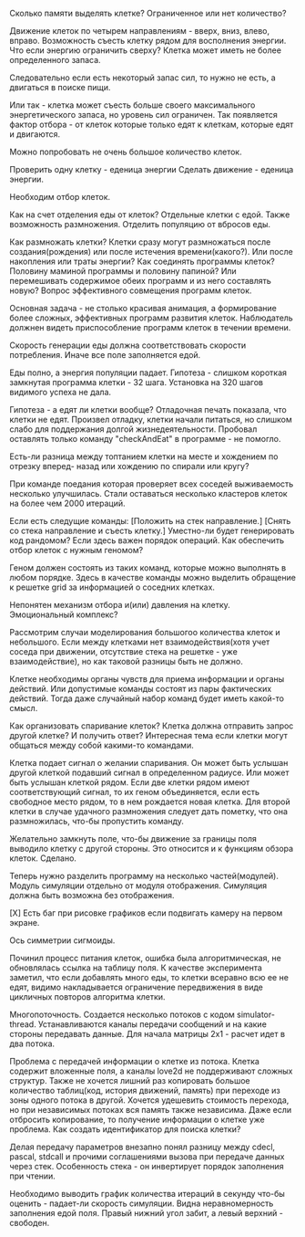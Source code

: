 Сколько памяти выделять клетке? Ограниченное или нет количество?

Движение клеток по четырем направлениям - вверх, вниз, влево, вправо.
Возможность съесть клетку рядом для восполнения энергии.
Что если энергию ограничить сверху? Клетка может иметь не более определенного
запаса. 

Следовательно если есть некоторый запас сил, то нужно не есть, а
двигаться в поиске пищи.

Или так - клетка может съесть больше своего максимального энергетического
запаса, но уровень сил ограничен. Так появляется фактор отбора - от клеток
которые только едят к клеткам, которые едят и двигаются.

Можно попробовать не очень большое количество клеток.

Проверить одну клетку - еденица энергии
Сделать движение - еденица энергии.

Необходим отбор клеток.

Как на счет отделения еды от клеток? Отдельные клетки с едой. Также
возможность размножения. Отделить популяцию от вбросов еды.

Как размножать клетки? Клетки сразу могут размножаться после создания(рождения)
или после истечения времени(какого?). Или после накопления или траты
энергии? Как соединять программы клеток? Половину маминой программы и
половину папиной? Или перемешивать содержимое обеих программ и из него
составлять новую? Вопрос эффективного совмещения программ клеток.

Основная задача - не столько красивая анимация, а формирование более
сложных, эффективных программ развития клеток. Наблюдатель должнен видеть
приспособление программ клеток в течении времени.

Скорость генерации еды должна соответствовать скорости потребления. Иначе
все поле заполняется едой.

Еды полно, а энергия популяции падает. Гипотеза - слишком короткая замкнутая
программа клетки - 32 шага. Установка на 320 шагов видимого успеха не дала.

Гипотеза - а едят ли клетки вообще? Отладочная печать показала, что клетки
не едят. Произвел отладку, клетки начали питаться, но слишком слабо для
поддержания долгой жизнедеятельности. Пробовал оставлять только команду
"checkAndEat" в программе - не помогло.

Есть-ли разница между топтанием клетки на месте и хождением по отрезку вперед-
назад или хождению по спирали или кругу?

При команде поедания которая проверяет всех соседей выживаемость несколько
улучшилась. Стали оставаться несколько кластеров клеток на более чем 2000
итераций.

Если есть следущие команды:
[Положить на стек направление.]
[Снять со стека направление и съесть клетку.]
Уместно-ли будет генерировать код рандомом? Если здесь важен порядок
операций. Как обеспечить отбор клеток с нужным геномом?

Геном должен состоять из таких команд, которые можно выполнять в любом порядке.
Здесь в качестве команды можно выделить обращение к решетке grid за информацией
о соседних клетках.

Непонятен механизм отбора и(или) давления на клетку. Эмоциональный комплекс?

Рассмотрим случаи моделирования большогоо количества клеток и небольшого.
Если между клетками нет взаимодействия(хотя учет соседа при движении, отсутствие
стека на решетке - уже взаимодействие), но как таковой разницы быть не должно.

Клетке необходимы органы чувств для приема информации и органы действий.
Или допустимые команды состоят из пары фактических действий. Тогда даже
случайный набор команд будет иметь какой-то смысл.

Как организовать спаривание клеток? Клетка должна отправить запрос другой
клетке? И получить ответ? Интересная тема если клетки могут общаться между
собой какими-то командами.

Клетка подает сигнал о желании спаривания. Он может быть услышан другой
клеткой подавший сигнал в определенном радиусе. Или может быть услышан
клеткой рядом. Если две клетки рядом имеют соответствующий сигнал,
то их геном объединяется, если есть свободное место рядом, то в нем рождается
новая клетка. Для второй клетки в случае удачного размножения следует дать
пометку, что она размножилась, что-бы пропустить команду.

Желательно замкнуть поле, что-бы движение за границы поля выводило клетку с
другой стороны. Это относится и к функциям обзора клеток.
Сделано.

Теперь нужно разделить программу на несколько частей(модулей).
Модуль симуляции отдельно от модуля отображения. Симуляция должна быть
возможна без отображения. 

[X] Есть баг при рисовке графиков если подвигать камеру на первом экране.

Ось симметрии сигмоиды.

Починил процесс питания клеток, ошибка была алгоритмическая, не обновлялась
ссылка на таблицу поля. К качестве эксперимента заметил, что если добавлять
много еды, то клетки всеравно всю ее не едят, видимо накладывается ограничение
передвижения в виде цикличных повторов алгоритма клетки.

Многопоточность. Создается несколько потоков с кодом simulator-thread.
Устанавливаются каналы передачи сообщений и на какие стороны передавать
данные. Для начала матрицы 2x1 - расчет идет в два потока.

Проблема с передачей информации о клетке из потока. Клетка содержит вложенные
поля, а каналы love2d не поддерживают сложных структур. Также не хочется лишний
раз копировать большое количество таблиц(код, история движений, память) при
переходе из зоны одного потока в другой. Хочется удешевить стоимость перехода,
но при независимых потоках вся память также независима. Даже если отбросить
копирование, то получение информации о клетке уже проблема. Как создать 
идентификатор для поиска клетки?

Делая передачу параметров внезапно понял разницу между cdecl, pascal, stdcall
и прочими соглашениями вызова при передаче данных через стек. Особенность
стека - он инвертирует порядок заполнения при чтении.

Необходимо выводить график количества итераций в секунду что-бы оценить -
падает-ли скорость симуляции.
Видна неравномерность заполнения едой поля. Правый нижний угол забит, а левый 
верхний - свободен.
